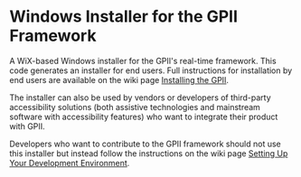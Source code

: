 # Windows Installer for the GPII Framework

A WiX-based Windows installer for the GPII's real-time framework. This code generates an installer for end users. 
Full instructions for installation by end users are available on the wiki page [Installing the GPII](http://wiki.gpii.net/w/Installing_the_GPII).

The installer can also be used by vendors or developers of third-party accessibility solutions (both assistive technologies and mainstream software with accessibility features) who want to integrate their product with GPII. 

Developers who want to contribute to the GPII framework should not use this installer but instead follow the instructions on the wiki page [Setting Up Your Development Environment](http://wiki.gpii.net/w/Setting_Up_Your_Development_Environment).
